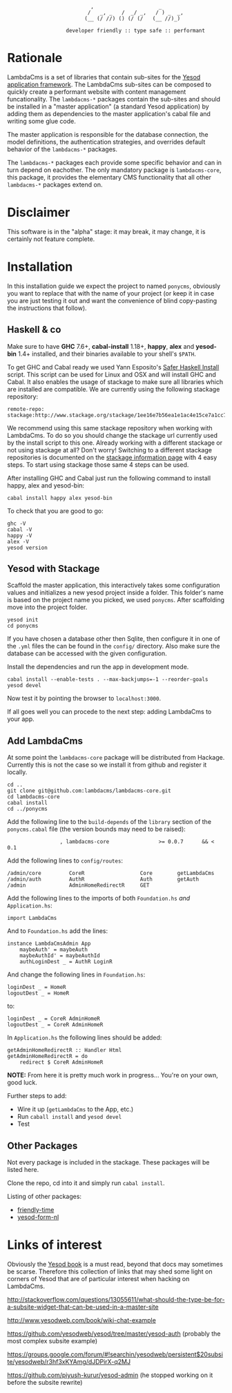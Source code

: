 


```
                           ,                     _
                          /   _, _   /  _/ _,   / ) _  _,
                         (__ (/ //) () (/ (/   (__ //)_)

                   developer friendly :: type safe :: performant
```


# Rationale

LambdaCms is a set of libraries that contain sub-sites for the
[Yesod application framework](http://www.yesodweb.com).  The LambdaCms
sub-sites can be composed to quickly create a performant website with
content management funcationality.
The `lambdacms-*` packages contain the sub-sites and should be installed
in a "master application" (a standard Yesod application) by adding them as
dependencies to the master application's cabal file and writing some glue code.

The master application is responsible for the database connection, the model
definitions, the authentication strategies, and overrides default behavior
of the `lambdacms-*` packages.

The `lambdacms-*` packages each provide some specific behavior and can in turn
depend on eachother.  The only mandatory package is `lambdacms-core`, this package,
it provides the elementary CMS functionality that all other `lambdacms-*` packages
extend on.


# Disclaimer

This software is in the "alpha" stage: it may break, it may change, it is
certainly not feature complete.


# Installation

In this installation guide we expect the project to named `ponycms`, obviously
you want to replace that with the name of your project (or keep it in case you
are just testing it out and want the convenience of blind copy-pasting the
instructions that follow).


## Haskell & co

Make sure to have **GHC** 7.6+, **cabal-install** 1.18+, **happy**, **alex**
and **yesod-bin** 1.4+ installed, and their binaries available to your shell's `$PATH`.

To get GHC and Cabal ready we used Yann Esposito's [Safer Haskell Install](http://yannesposito.com/Scratch/en/blog/Safer-Haskell-Install/)
script. This script can be used for Linux and OSX and will install GHC and Cabal.
It also enables the usage of stackage to make sure all libraries which are
installed are compatible. We are currently using the following stackage repository:

    remote-repo: stackage:http://www.stackage.org/stackage/1ee16e7b56ea1e1ac4e15ce7a1cc72018b2117c1

We recommend using this same stackage repository when working with LambdaCms. To
do so you should change the stackage url currently used by the install script to
this one. Already working with a different stackage or not using stackage at all?
Don't worry! Switching to a different stackage repositories is documented on the
[stackage information page](http://www.stackage.org/stackage/1ee16e7b56ea1e1ac4e15ce7a1cc72018b2117c1)
with 4 easy steps. To start using stackage those same 4 steps can be used.

After installing GHC and Cabal just run the following command to install happy, alex
and yesod-bin:

    cabal install happy alex yesod-bin

To check that you are good to go:

    ghc -V
    cabal -V
    happy -V
    alex -V
    yesod version


## Yesod with Stackage

Scaffold the master application, this interactively takes some configuration values and
initializes a new yesod project inside a folder. This folder's name is based on the project
name you picked, we used `ponycms`. After scaffolding move into the project folder.

    yesod init
    cd ponycms

If you have chosen a database other then Sqlite, then configure it in one of the `.yml` files
the can be found in the `config/` directory.  Also make sure the database can be accessed with
the given configuration.

Install the dependencies and run the app in development mode.

    cabal install --enable-tests . --max-backjumps=-1 --reorder-goals
    yesod devel

Now test it by pointing the browser to `localhost:3000`.

If all goes well you can procede to the next step: adding LambdaCms to your app.


## Add LambdaCms

At some point the `lambdacms-core` package will be distributed from Hackage.
Currently this is not the case so we install it from github and register it
locally.

    cd ..
    git clone git@github.com:lambdacms/lambdacms-core.git
    cd lambdacms-core
    cabal install
    cd ../ponycms

Add the following line to the `build-depends` of the `library` section of the
`ponycms.cabal` file (the version bounds may need to be raised):

                     , lambdacms-core                >= 0.0.7      && < 0.1

Add the following lines to `config/routes`:

    /admin/core         CoreR                  Core        getLambdaCms
    /admin/auth         AuthR                  Auth        getAuth
    /admin              AdminHomeRedirectR     GET

Add the following lines to the imports of both `Foundation.hs` *and* `Application.hs`:

    import LambdaCms

And to `Foundation.hs` add the lines:

    instance LambdaCmsAdmin App
        maybeAuth' = maybeAuth
        maybeAuthId' = maybeAuthId
        authLoginDest _ = AuthR LoginR

And change the following lines in `Foundation.hs`:

    loginDest _ = HomeR
    logoutDest _ = HomeR

to:

    loginDest _ = CoreR AdminHomeR
    logoutDest _ = CoreR AdminHomeR

In `Application.hs` the following lines should be added:

    getAdminHomeRedirectR :: Handler Html
    getAdminHomeRedirectR = do
        redirect $ CoreR AdminHomeR

**NOTE:** From here it is pretty much work in progress... You're on your own, good luck.

Further steps to add:

* Wire it up (`getLambdaCms` to the App, etc.)
* Run `caball install` and `yesod devel`
* Test


## Other Packages
Not every package is included in the stackage. These packages will be listed here.

Clone the repo, cd into it and simply run `cabal install`.

Listing of other packages:

* [friendly-time](https://github.com/pbrisbin/friendly-time)
* [yesod-form-nl](https://github.com/lambdacms/yesod-form-nl)


# Links of interest

Obviously the [Yesod book](http://www.yesodweb.com/book) is a must read,
beyond that docs may sometimes be scarse.
Therefore this collection of links that may shed some light on corners of Yesod
that are of particular interest when hacking on LambdaCms.

http://stackoverflow.com/questions/13055611/what-should-the-type-be-for-a-subsite-widget-that-can-be-used-in-a-master-site

http://www.yesodweb.com/book/wiki-chat-example

https://github.com/yesodweb/yesod/tree/master/yesod-auth (probably the most complex subsite example)

https://groups.google.com/forum/#!searchin/yesodweb/persistent$20subsite/yesodweb/r3hf3xKYAmg/dJDPirX-q2MJ

https://github.com/piyush-kurur/yesod-admin (he stopped working on it before the subsite rewrite)
